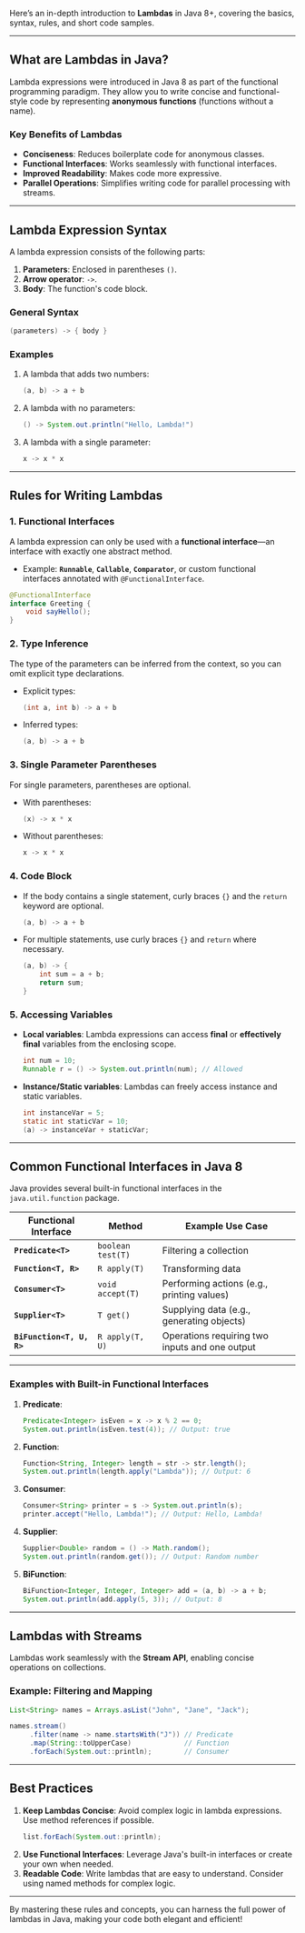Here’s an in-depth introduction to **Lambdas** in Java 8+, covering the basics, syntax, rules, and short code samples.

---

## **What are Lambdas in Java?**

Lambda expressions were introduced in Java 8 as part of the functional programming paradigm. They allow you to write concise and functional-style code by representing **anonymous functions** (functions without a name).

### **Key Benefits of Lambdas**

- **Conciseness**: Reduces boilerplate code for anonymous classes.
- **Functional Interfaces**: Works seamlessly with functional interfaces.
- **Improved Readability**: Makes code more expressive.
- **Parallel Operations**: Simplifies writing code for parallel processing with streams.

---

## **Lambda Expression Syntax**

A lambda expression consists of the following parts:

1. **Parameters**: Enclosed in parentheses `()`.
2. **Arrow operator**: `->`.
3. **Body**: The function's code block.

### **General Syntax**

```java
(parameters) -> { body }
```

### **Examples**

1. A lambda that adds two numbers:

   ```java
   (a, b) -> a + b
   ```

2. A lambda with no parameters:

   ```java
   () -> System.out.println("Hello, Lambda!")
   ```

3. A lambda with a single parameter:
   ```java
   x -> x * x
   ```

---

## **Rules for Writing Lambdas**

### **1. Functional Interfaces**

A lambda expression can only be used with a **functional interface**—an interface with exactly one abstract method.

- Example: **`Runnable`**, **`Callable`**, **`Comparator`**, or custom functional interfaces annotated with `@FunctionalInterface`.

```java
@FunctionalInterface
interface Greeting {
    void sayHello();
}
```

### **2. Type Inference**

The type of the parameters can be inferred from the context, so you can omit explicit type declarations.

- Explicit types:
  ```java
  (int a, int b) -> a + b
  ```
- Inferred types:
  ```java
  (a, b) -> a + b
  ```

### **3. Single Parameter Parentheses**

For single parameters, parentheses are optional.

- With parentheses:
  ```java
  (x) -> x * x
  ```
- Without parentheses:
  ```java
  x -> x * x
  ```

### **4. Code Block**

- If the body contains a single statement, curly braces `{}` and the `return` keyword are optional.
  ```java
  (a, b) -> a + b
  ```
- For multiple statements, use curly braces `{}` and `return` where necessary.
  ```java
  (a, b) -> {
      int sum = a + b;
      return sum;
  }
  ```

### **5. Accessing Variables**

- **Local variables**: Lambda expressions can access **final** or **effectively final** variables from the enclosing scope.
  ```java
  int num = 10;
  Runnable r = () -> System.out.println(num); // Allowed
  ```
- **Instance/Static variables**: Lambdas can freely access instance and static variables.
  ```java
  int instanceVar = 5;
  static int staticVar = 10;
  (a) -> instanceVar + staticVar;
  ```

---

## **Common Functional Interfaces in Java 8**

Java provides several built-in functional interfaces in the `java.util.function` package.

| Functional Interface      | Method            | Example Use Case                               |
| ------------------------- | ----------------- | ---------------------------------------------- |
| **`Predicate<T>`**        | `boolean test(T)` | Filtering a collection                         |
| **`Function<T, R>`**      | `R apply(T)`      | Transforming data                              |
| **`Consumer<T>`**         | `void accept(T)`  | Performing actions (e.g., printing values)     |
| **`Supplier<T>`**         | `T get()`         | Supplying data (e.g., generating objects)      |
| **`BiFunction<T, U, R>`** | `R apply(T, U)`   | Operations requiring two inputs and one output |

---

### **Examples with Built-in Functional Interfaces**

1. **Predicate**:

   ```java
   Predicate<Integer> isEven = x -> x % 2 == 0;
   System.out.println(isEven.test(4)); // Output: true
   ```

2. **Function**:

   ```java
   Function<String, Integer> length = str -> str.length();
   System.out.println(length.apply("Lambda")); // Output: 6
   ```

3. **Consumer**:

   ```java
   Consumer<String> printer = s -> System.out.println(s);
   printer.accept("Hello, Lambda!"); // Output: Hello, Lambda!
   ```

4. **Supplier**:

   ```java
   Supplier<Double> random = () -> Math.random();
   System.out.println(random.get()); // Output: Random number
   ```

5. **BiFunction**:
   ```java
   BiFunction<Integer, Integer, Integer> add = (a, b) -> a + b;
   System.out.println(add.apply(5, 3)); // Output: 8
   ```

---

## **Lambdas with Streams**

Lambdas work seamlessly with the **Stream API**, enabling concise operations on collections.

### Example: Filtering and Mapping

```java
List<String> names = Arrays.asList("John", "Jane", "Jack");

names.stream()
     .filter(name -> name.startsWith("J")) // Predicate
     .map(String::toUpperCase)             // Function
     .forEach(System.out::println);        // Consumer
```

---

## **Best Practices**

1. **Keep Lambdas Concise**: Avoid complex logic in lambda expressions. Use method references if possible.
   ```java
   list.forEach(System.out::println);
   ```
2. **Use Functional Interfaces**: Leverage Java's built-in interfaces or create your own when needed.
3. **Readable Code**: Write lambdas that are easy to understand. Consider using named methods for complex logic.

---

By mastering these rules and concepts, you can harness the full power of lambdas in Java, making your code both elegant and efficient!
